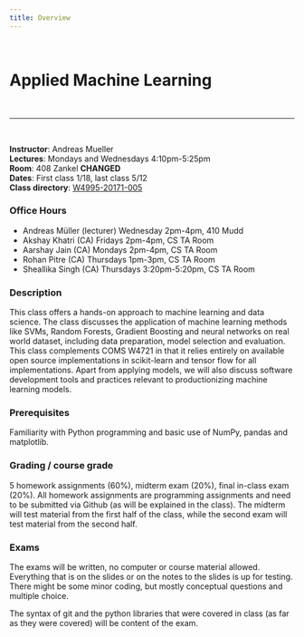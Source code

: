 ```yaml
---
title: Overview
---
```

    
&nbsp;

# Applied Machine Learning
&nbsp;  
 
-----
  
&nbsp;

**Instructor**: Andreas Mueller  
**Lectures**: Mondays and Wednesdays 4:10pm-5:25pm  
**Room**: 408 Zankel **CHANGED**  
**Dates**: First class 1/18, last class 5/12  
**Class directory**: [W4995-20171-005](http://www.columbia.edu/cu/bulletin/uwb/subj/COMS/W4995-20171-005/)

### Office Hours
* Andreas Müller (lecturer) Wednesday 2pm-4pm, 410 Mudd
* Akshay Khatri (CA) Fridays 2pm-4pm, CS TA Room
* Aarshay Jain (CA) Mondays 2pm-4pm, CS TA Room
* Rohan Pitre (CA) Thursdays 1pm-3pm, CS TA Room
* Sheallika Singh (CA) Thursdays 3:20pm-5:20pm, CS TA Room

### Description
This class offers a hands-on approach to machine learning and data science. The
class discusses the application of machine learning methods like SVMs, Random
Forests, Gradient Boosting and neural networks on real world dataset, including
data preparation, model selection and evaluation. This class complements COMS
W4721 in that it relies entirely on available open source implementations in
scikit-learn and tensor flow for all implementations.  Apart from applying
models, we will also discuss software development tools and practices relevant
to productionizing machine learning models.


### Prerequisites
Familiarity with Python programming and basic use of NumPy, pandas and matplotlib.

### Grading / course grade
5 homework assignments (60%), midterm exam (20%), final in-class exam (20%).
All homework assignments are programming assignments and need to be submitted
via Github (as will be explained in the class). The midterm will test material
from the first half of the class, while the second exam will test material from
the second half.

### Exams
The exams will be written, no computer or course material allowed.
Everything that is on the slides or on the notes to the slides is up for
testing.  There might be some minor coding, but mostly conceptual questions and
multiple choice.

The syntax of git and the python libraries that were covered  in class (as far
as they were covered) will be content of the exam.
